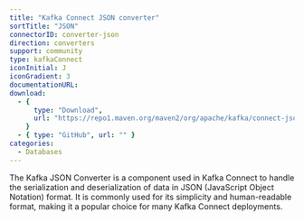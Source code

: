 ```yaml
---
title: "Kafka Connect JSON converter"
sortTitle: "JSON"
connectorID: converter-json
direction: converters
support: community
type: kafkaConnect
iconInitial: J
iconGradient: 3
documentationURL:
download:
  - {
      type: "Download",
      url: "https://repo1.maven.org/maven2/org/apache/kafka/connect-json/3.8.0/connect-json-3.8.0.jar",
    }
  - { type: "GitHub", url: "" }
categories:
  - Databases
---
```


The Kafka JSON Converter is a component used in Kafka Connect to handle the serialization and deserialization of data in JSON (JavaScript Object Notation) format. It is commonly used for its simplicity and human-readable format, making it a popular choice for many Kafka Connect deployments.
